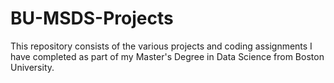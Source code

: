 # BU-MSDS-Projects
This repository consists of the various projects and coding assignments I have completed as part of my Master's Degree in Data Science from Boston University.
